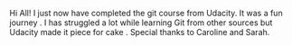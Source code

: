 Hi All!
I just now have completed the git course from Udacity.
It was a fun journey . I has struggled a lot while learning Git from other sources but Udacity made it piece for cake .
Special thanks to Caroline and Sarah.
